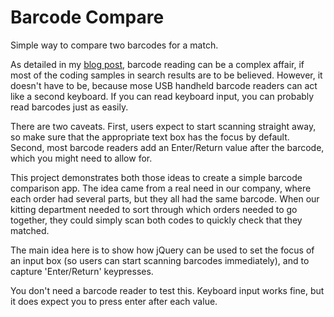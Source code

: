 # Barcode Compare
Simple way to compare two barcodes for a match.

As detailed in my [blog post](https://mmmcmullin.wordpress.com/2015/09/26/my-new-keyboard-is-a-barcode-reader/), barcode reading can be a complex affair, if most of the coding samples in search results are to be believed. However, it doesn't have to be, because mose USB handheld barcode readers can act like a second keyboard. If you can read keyboard input, you can probably read barcodes just as easily.

There are two caveats. First, users expect to start scanning straight away, so make sure that the appropriate text box has the focus by default. Second, most barcode readers add an Enter/Return value after the barcode, which you might need to allow for.

This project demonstrates both those ideas to create a simple barcode comparison app. The idea came from a real need in our company, where each order had several parts, but they all had the same barcode. When our kitting department needed to sort through which orders needed to go together, they could simply scan both codes to quickly check that they matched.

The main idea here is to show how jQuery can be used to set the focus of an input box (so users can start scanning barcodes immediately), and to capture 'Enter/Return' keypresses.

You don't need a barcode reader to test this. Keyboard input works fine, but it does expect you to press enter after each value.
